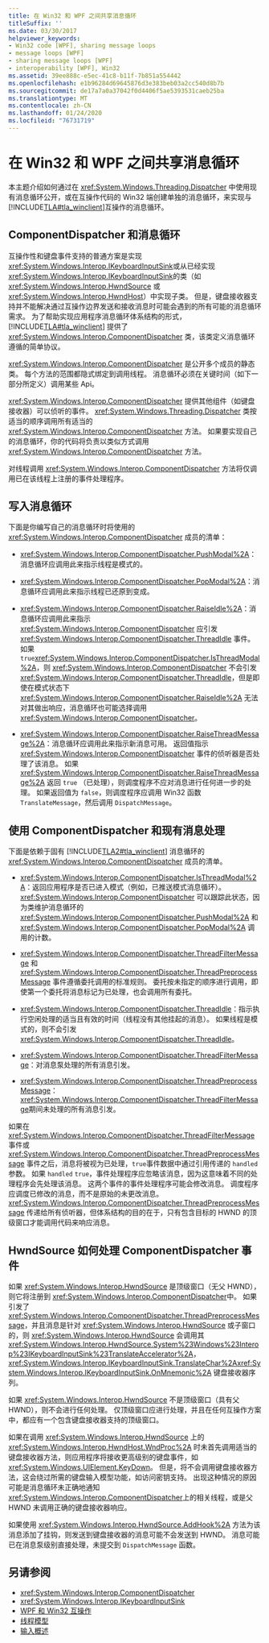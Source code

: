 ```yaml
---
title: 在 Win32 和 WPF 之间共享消息循环
titleSuffix: ''
ms.date: 03/30/2017
helpviewer_keywords:
- Win32 code [WPF], sharing message loops
- message loops [WPF]
- sharing message loops [WPF]
- interoperability [WPF], Win32
ms.assetid: 39ee888c-e5ec-41c8-b11f-7b851a554442
ms.openlocfilehash: e1b96284d69645876d3e383beb03a2cc540d8b7b
ms.sourcegitcommit: de17a7a0a37042f0d4406f5ae5393531caeb25ba
ms.translationtype: MT
ms.contentlocale: zh-CN
ms.lasthandoff: 01/24/2020
ms.locfileid: "76731719"
---
```

# <a name="sharing-message-loops-between-win32-and-wpf"></a>在 Win32 和 WPF 之间共享消息循环
本主题介绍如何通过在 <xref:System.Windows.Threading.Dispatcher> 中使用现有消息循环公开，或在互操作代码的 Win32 端创建单独的消息循环，来实现与 [!INCLUDE[TLA#tla_winclient](../../../../includes/tlasharptla-winclient-md.md)]互操作的消息循环。  
  
## <a name="componentdispatcher-and-the-message-loop"></a>ComponentDispatcher 和消息循环  
 互操作性和键盘事件支持的普通方案是实现 <xref:System.Windows.Interop.IKeyboardInputSink>或从已经实现 <xref:System.Windows.Interop.IKeyboardInputSink>的类（如 <xref:System.Windows.Interop.HwndSource> 或 <xref:System.Windows.Interop.HwndHost>）中实现子类。 但是，键盘接收器支持并不能解决通过互操作边界发送和接收消息时可能会遇到的所有可能的消息循环需求。 为了帮助实现应用程序消息循环体系结构的形式，[!INCLUDE[TLA#tla_winclient](../../../../includes/tlasharptla-winclient-md.md)] 提供了 <xref:System.Windows.Interop.ComponentDispatcher> 类，该类定义消息循环遵循的简单协议。  
  
 <xref:System.Windows.Interop.ComponentDispatcher> 是公开多个成员的静态类。 每个方法的范围都隐式绑定到调用线程。 消息循环必须在关键时间（如下一部分所定义）调用某些 Api。  
  
 <xref:System.Windows.Interop.ComponentDispatcher> 提供其他组件（如键盘接收器）可以侦听的事件。 <xref:System.Windows.Threading.Dispatcher> 类按适当的顺序调用所有适当的 <xref:System.Windows.Interop.ComponentDispatcher> 方法。 如果要实现自己的消息循环，你的代码将负责以类似方式调用 <xref:System.Windows.Interop.ComponentDispatcher> 方法。  
  
 对线程调用 <xref:System.Windows.Interop.ComponentDispatcher> 方法将仅调用已在该线程上注册的事件处理程序。  
  
## <a name="writing-message-loops"></a>写入消息循环  
 下面是你编写自己的消息循环时将使用的 <xref:System.Windows.Interop.ComponentDispatcher> 成员的清单：  
  
- <xref:System.Windows.Interop.ComponentDispatcher.PushModal%2A>：消息循环应调用此来指示线程是模式的。  
  
- <xref:System.Windows.Interop.ComponentDispatcher.PopModal%2A>：消息循环应调用此来指示线程已还原到变成。  
  
- <xref:System.Windows.Interop.ComponentDispatcher.RaiseIdle%2A>：消息循环应调用此来指示 <xref:System.Windows.Interop.ComponentDispatcher> 应引发 <xref:System.Windows.Interop.ComponentDispatcher.ThreadIdle> 事件。 如果 `true`<xref:System.Windows.Interop.ComponentDispatcher.IsThreadModal%2A>，则 <xref:System.Windows.Interop.ComponentDispatcher> 不会引发 <xref:System.Windows.Interop.ComponentDispatcher.ThreadIdle>，但是即使在模式状态下 <xref:System.Windows.Interop.ComponentDispatcher.RaiseIdle%2A> 无法对其做出响应，消息循环也可能选择调用 <xref:System.Windows.Interop.ComponentDispatcher>。  
  
- <xref:System.Windows.Interop.ComponentDispatcher.RaiseThreadMessage%2A>：消息循环应调用此来指示新消息可用。 返回值指示 <xref:System.Windows.Interop.ComponentDispatcher> 事件的侦听器是否处理了该消息。 如果 <xref:System.Windows.Interop.ComponentDispatcher.RaiseThreadMessage%2A> 返回 `true` （已处理），则调度程序不应对消息进行任何进一步的处理。 如果返回值为 `false`，则调度程序应调用 Win32 函数 `TranslateMessage`，然后调用 `DispatchMessage`。  
  
## <a name="using-componentdispatcher-and-existing-message-handling"></a>使用 ComponentDispatcher 和现有消息处理  
 下面是依赖于固有 [!INCLUDE[TLA2#tla_winclient](../../../../includes/tla2sharptla-winclient-md.md)] 消息循环的 <xref:System.Windows.Interop.ComponentDispatcher> 成员的清单。  
  
- <xref:System.Windows.Interop.ComponentDispatcher.IsThreadModal%2A>：返回应用程序是否已进入模式（例如，已推送模式消息循环）。 <xref:System.Windows.Interop.ComponentDispatcher> 可以跟踪此状态，因为类维护消息循环的 <xref:System.Windows.Interop.ComponentDispatcher.PushModal%2A> 和 <xref:System.Windows.Interop.ComponentDispatcher.PopModal%2A> 调用的计数。  
  
- <xref:System.Windows.Interop.ComponentDispatcher.ThreadFilterMessage> 和 <xref:System.Windows.Interop.ComponentDispatcher.ThreadPreprocessMessage> 事件遵循委托调用的标准规则。 委托按未指定的顺序进行调用，即使第一个委托将消息标记为已处理，也会调用所有委托。  
  
- <xref:System.Windows.Interop.ComponentDispatcher.ThreadIdle>：指示执行空闲处理的适当且有效的时间（线程没有其他挂起的消息）。 如果线程是模式的，则不会引发 <xref:System.Windows.Interop.ComponentDispatcher.ThreadIdle>。  
  
- <xref:System.Windows.Interop.ComponentDispatcher.ThreadFilterMessage>：对消息泵处理的所有消息引发。  
  
- <xref:System.Windows.Interop.ComponentDispatcher.ThreadPreprocessMessage>： <xref:System.Windows.Interop.ComponentDispatcher.ThreadFilterMessage>期间未处理的所有消息引发。  
  
 如果在 <xref:System.Windows.Interop.ComponentDispatcher.ThreadFilterMessage> 事件或 <xref:System.Windows.Interop.ComponentDispatcher.ThreadPreprocessMessage> 事件之后，消息将被视为已处理，`true`事件数据中通过引用传递的 `handled` 参数。 如果 `handled` `true`，事件处理程序应忽略该消息，因为这意味着不同的处理程序会先处理该消息。 这两个事件的事件处理程序可能会修改消息。 调度程序应调度已修改的消息，而不是原始的未更改消息。 <xref:System.Windows.Interop.ComponentDispatcher.ThreadPreprocessMessage> 传递给所有侦听器，但体系结构的目的在于，只有包含目标的 HWND 的顶级窗口才能调用代码来响应消息。  
  
## <a name="how-hwndsource-treats-componentdispatcher-events"></a>HwndSource 如何处理 ComponentDispatcher 事件  
 如果 <xref:System.Windows.Interop.HwndSource> 是顶级窗口（无父 HWND），则它将注册到 <xref:System.Windows.Interop.ComponentDispatcher>中。 如果引发了 <xref:System.Windows.Interop.ComponentDispatcher.ThreadPreprocessMessage>，并且消息是针对 <xref:System.Windows.Interop.HwndSource> 或子窗口的，则 <xref:System.Windows.Interop.HwndSource> 会调用其 <xref:System.Windows.Interop.HwndSource.System%23Windows%23Interop%23IKeyboardInputSink%23TranslateAccelerator%2A>，<xref:System.Windows.Interop.IKeyboardInputSink.TranslateChar%2A><xref:System.Windows.Interop.IKeyboardInputSink.OnMnemonic%2A> 键盘接收器序列。  
  
 如果 <xref:System.Windows.Interop.HwndSource> 不是顶级窗口（具有父 HWND），则不会进行任何处理。 仅顶级窗口应进行处理，并且在任何互操作方案中，都应有一个包含键盘接收器支持的顶级窗口。  
  
 如果在调用 <xref:System.Windows.Interop.HwndSource> 上的 <xref:System.Windows.Interop.HwndHost.WndProc%2A> 时未首先调用适当的键盘接收器方法，则应用程序将接收更高级别的键盘事件，如 <xref:System.Windows.UIElement.KeyDown>。 但是，将不会调用键盘接收器方法，这会绕过所需的键盘输入模型功能，如访问密钥支持。 出现这种情况的原因可能是消息循环未正确地通知 <xref:System.Windows.Interop.ComponentDispatcher>上的相关线程，或是父 HWND 未调用正确的键盘接收器响应。  
  
 如果使用 <xref:System.Windows.Interop.HwndSource.AddHook%2A> 方法为该消息添加了挂钩，则发送到键盘接收器的消息可能不会发送到 HWND。 消息可能已在消息泵级别直接处理，未提交到 `DispatchMessage` 函数。  
  
## <a name="see-also"></a>另请参阅

- <xref:System.Windows.Interop.ComponentDispatcher>
- <xref:System.Windows.Interop.IKeyboardInputSink>
- [WPF 和 Win32 互操作](wpf-and-win32-interoperation.md)
- [线程模型](threading-model.md)
- [输入概述](input-overview.md)
